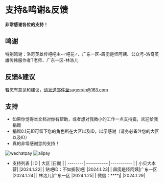 # 支持&鸣谢&反馈 <!-- {docsify-ignore-all} -->
**非常感谢各位的支持！**

##  鸣谢 
特别鸣谢：洛奇英雄传吧吧主-♂吧花♂、广东一区-霹雳是怪阿姨、公众号-洛奇英雄传韩服作者T老师、广东一区-林洛儿

## 反馈&建议
若您有意见和建议，请发送邮件至sugerxin@163.com


## 支持
-   如果你觉得本文档对你有帮助，或者想对我微小的工作一点支持瓷，欢迎给我捐赠
-   捐赠0.1元即可留下您的角色所在大区以及ID，以示感谢（请务必备注您的大区以及ID）
-   <span title="这才不是心里话呢(￢︿̫̿￢☆)" class="heimu">真的非常感谢您的支持！</span>

![wechatpay](https://cdn.jsdelivr.net/gh/826990071/media/pic/donate1.JPG ':size=15%')   ![alipay](https://cdn.jsdelivr.net/gh/826990071/media/pic/donate2.JPG ':size=15%')

-   支持列表
    | ID |  大区 |日期 | 
    | --------| ----------- |----------- |
    | 小贝大本营| |2024.1.22|
    | 贴吧ID：不如撕裂吧| |2024.1.23|
    | 霹雳是怪阿姨|广东一区 |2024.1.24|
    | 林洛儿|广东一区 |2024.1.25|
    | 微信：****j| |2024.1.29|


